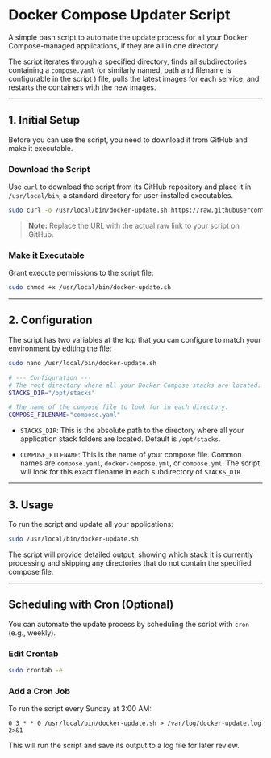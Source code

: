 # Docker Compose Updater Script

A simple  bash script to automate the update process for all your Docker Compose-managed applications, if they are all in one directory

The script iterates through a specified directory, finds all subdirectories containing a `compose.yaml` (or similarly named, path and filename is configurable in the script ) file, pulls the latest images for each service, and restarts the containers with the new images.

---

## 1. Initial Setup

Before you can use the script, you need to download it from GitHub and make it executable.

### Download the Script

Use `curl` to download the script from its GitHub repository and place it in `/usr/local/bin`, a standard directory for user-installed executables.

```bash
sudo curl -o /usr/local/bin/docker-update.sh https://raw.githubusercontent.com/your-username/your-repo/main/compose-update.sh
```

> **Note:** Replace the URL with the actual raw link to your script on GitHub.

### Make it Executable

Grant execute permissions to the script file:

```bash
sudo chmod +x /usr/local/bin/docker-update.sh
```

---

## 2. Configuration

The script has two variables at the top that you can configure to match your environment by editing the file:

```bash
sudo nano /usr/local/bin/docker-update.sh
```

```bash
# --- Configuration ---
# The root directory where all your Docker Compose stacks are located.
STACKS_DIR="/opt/stacks"

# The name of the compose file to look for in each directory.
COMPOSE_FILENAME="compose.yaml"
```

- `STACKS_DIR`: This is the absolute path to the directory where all your application stack folders are located. Default is `/opt/stacks`.

- `COMPOSE_FILENAME`: This is the name of your compose file. Common names are `compose.yaml`, `docker-compose.yml`, or `compose.yml`. The script will look for this exact filename in each subdirectory of `STACKS_DIR`.

---

## 3. Usage

To run the script and update all your applications:

```bash
sudo /usr/local/bin/docker-update.sh
```

The script will provide detailed output, showing which stack it is currently processing and skipping any directories that do not contain the specified compose file.

---

## Scheduling with Cron (Optional)

You can automate the update process by scheduling the script with `cron` (e.g., weekly).

### Edit Crontab

```bash
sudo crontab -e
```

### Add a Cron Job

To run the script every Sunday at 3:00 AM:

```cron
0 3 * * 0 /usr/local/bin/docker-update.sh > /var/log/docker-update.log 2>&1
```

This will run the script and save its output to a log file for later review.
